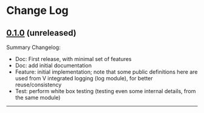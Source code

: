# Change Log

## [0.1.0](https://github.com/smartiniOnGitHub/log4v/releases/tag/0.1.0) (unreleased)
Summary Changelog:
- Doc: First release, with minimal set of features
- Doc: add initial documentation
- Feature: initial implementation; note that some public definitions here 
  are used from V integrated logging (log module), for better reuse/consistency
- Test: perform white box testing (testing even some internal details, 
  from the same module)

----
